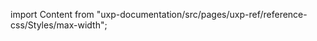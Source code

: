 
import Content from "uxp-documentation/src/pages/uxp-ref/reference-css/Styles/max-width";

<Content query="product=photoshop"/>
